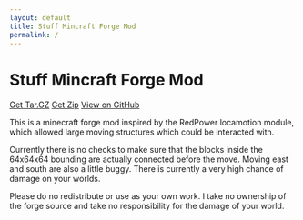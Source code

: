 ```yaml
---
layout: default
title: Stuff Mincraft Forge Mod
permalink: /
---
```


# Stuff Mincraft Forge Mod
[Get Tar.GZ](https://github.com/Cethric/Stuff-MincraftForgeMod/tarball/master)
[Get Zip](https://github.com/Cethric/Stuff-MincraftForgeMod/zipball/master)
[View on GitHub](https://github.com/Cethric/Stuff-MincraftForgeMod)

This is a minecraft forge mod inspired by the RedPower locamotion module,
which allowed large moving structures which could be interacted with.

Currently there is no checks to make sure that the blocks inside the 64x64x64
bounding are actually connected before the move.
Moving east and south are also a little buggy.  There is currently a very high
chance of damage on your worlds.

Please do no redistribute or use as your own work. I take no ownership of the
forge source and take no responsibility for the damage of your world.
